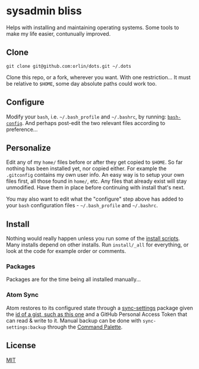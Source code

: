 # sysadmin bliss

Helps with installing and maintaining operating systems.
Some tools to make my life easier, contunually improved.

## Clone

`git clone git@github.com:orlin/dots.git ~/.dots`

Clone this repo, or a fork, wherever you want. With one restriction...
It must be relative to `$HOME`, some day absolute paths could work too.

## Configure

Modify your `bash`, i.e. `~/.bash_profile` and `~/.bashrc`, by running:
[`bash-config`](https://github.com/orlin/dots/blob/master/bash-config).
And perhaps post-edit the two relevant files according to preference...

## Personalize

Edit any of my `home/` files before or after they get copied to `$HOME`.
So far nothing has been installed yet, nor copied either.
For example the `.gitconfig` contains my own user info.
An easy way is to setup your own files first, all those found in `home/`, etc.
Any files that already exist will stay unmodified.
Have them in place before continuing with install that's next.

You may also want to edit what the "configure" step above has
added to your `bash` configuration files - `~/.bash_profile` and `~/.bashrc`.

## Install

Nothing would really happen unless you run some of the
[install scripts](https://github.com/orlin/dots/tree/master/install).
Many installs depend on other installs.
Run `install/_all` for everything, or look at the code
for example order or comments.

### Packages

Packages are for the time being all installed manually...

### Atom Sync

Atom restores to its configured state through a [sync-settings](http://atom.io/packages/sync-settings) package given the [id of a gist, such as this one](https://gist.github.com/orlin/0a47688f152d7ceccb646a23e8245449) and a GitHub Personal Access Token that can read & write to it.
Manual backup can be done with `sync-settings:backup` through the [Command Palette](https://github.com/atom/command-palette).

## License

[MIT](http://orlin.mit-license.org)

